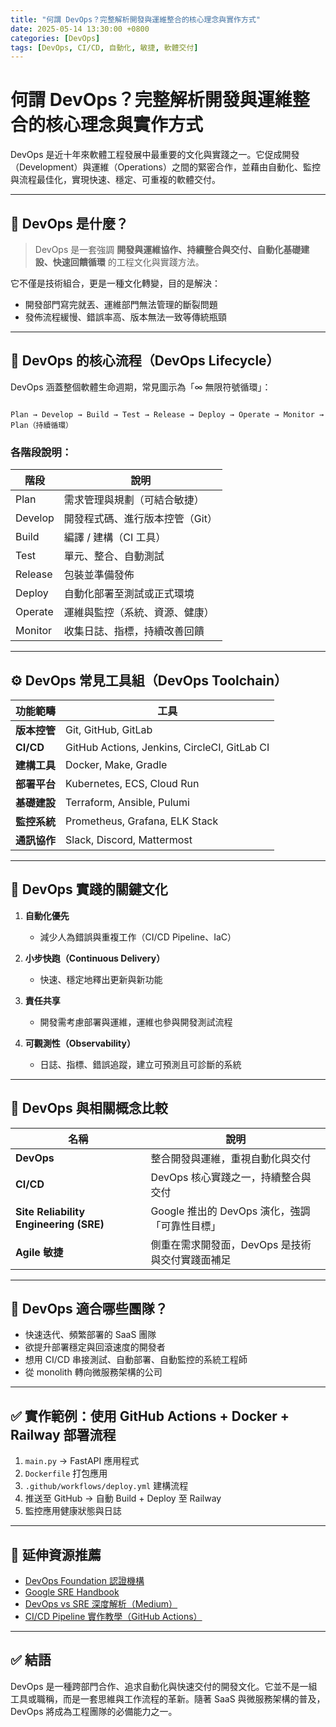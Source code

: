 ```yaml
---
title: "何謂 DevOps？完整解析開發與運維整合的核心理念與實作方式"
date: 2025-05-14 13:30:00 +0800
categories: [DevOps]
tags: [DevOps, CI/CD, 自動化, 敏捷, 軟體交付]
---
```


# 何謂 DevOps？完整解析開發與運維整合的核心理念與實作方式

DevOps 是近十年來軟體工程發展中最重要的文化與實踐之一。它促成開發（Development）與運維（Operations）之間的緊密合作，並藉由自動化、監控與流程最佳化，實現快速、穩定、可重複的軟體交付。

---

## 🧠 DevOps 是什麼？

> DevOps 是一套強調 **開發與運維協作、持續整合與交付、自動化基礎建設、快速回饋循環** 的工程文化與實踐方法。

它不僅是技術組合，更是一種文化轉變，目的是解決：
- 開發部門寫完就丟、運維部門無法管理的斷裂問題
- 發佈流程緩慢、錯誤率高、版本無法一致等傳統瓶頸

---

## 🔄 DevOps 的核心流程（DevOps Lifecycle）

DevOps 涵蓋整個軟體生命週期，常見圖示為「∞ 無限符號循環」：

```

Plan → Develop → Build → Test → Release → Deploy → Operate → Monitor → Plan（持續循環）

```

### 各階段說明：

| 階段     | 說明 |
|----------|------|
| Plan     | 需求管理與規劃（可結合敏捷） |
| Develop  | 開發程式碼、進行版本控管（Git） |
| Build    | 編譯 / 建構（CI 工具） |
| Test     | 單元、整合、自動測試 |
| Release  | 包裝並準備發佈 |
| Deploy   | 自動化部署至測試或正式環境 |
| Operate  | 運維與監控（系統、資源、健康） |
| Monitor  | 收集日誌、指標，持續改善回饋 |

---

## ⚙️ DevOps 常見工具組（DevOps Toolchain）

| 功能範疇       | 工具 |
|----------------|------|
| **版本控管**   | Git, GitHub, GitLab |
| **CI/CD**     | GitHub Actions, Jenkins, CircleCI, GitLab CI |
| **建構工具**   | Docker, Make, Gradle |
| **部署平台**   | Kubernetes, ECS, Cloud Run |
| **基礎建設**   | Terraform, Ansible, Pulumi |
| **監控系統**   | Prometheus, Grafana, ELK Stack |
| **通訊協作**   | Slack, Discord, Mattermost |

---

## 🚀 DevOps 實踐的關鍵文化

1. **自動化優先**  
   - 減少人為錯誤與重複工作（CI/CD Pipeline、IaC）

2. **小步快跑（Continuous Delivery）**  
   - 快速、穩定地釋出更新與新功能

3. **責任共享**  
   - 開發需考慮部署與運維，運維也參與開發測試流程

4. **可觀測性（Observability）**  
   - 日誌、指標、錯誤追蹤，建立可預測且可診斷的系統

---

## 🧩 DevOps 與相關概念比較

| 名稱           | 說明 |
|----------------|------|
| **DevOps**     | 整合開發與運維，重視自動化與交付 |
| **CI/CD**      | DevOps 核心實踐之一，持續整合與交付 |
| **Site Reliability Engineering (SRE)** | Google 推出的 DevOps 演化，強調「可靠性目標」 |
| **Agile 敏捷** | 側重在需求開發面，DevOps 是技術與交付實踐面補足 |

---

## 🧪 DevOps 適合哪些團隊？

- 快速迭代、頻繁部署的 SaaS 團隊
- 欲提升部署穩定與回滾速度的開發者
- 想用 CI/CD 串接測試、自動部署、自動監控的系統工程師
- 從 monolith 轉向微服務架構的公司

---

## ✅ 實作範例：使用 GitHub Actions + Docker + Railway 部署流程

1. `main.py` → FastAPI 應用程式
2. `Dockerfile` 打包應用
3. `.github/workflows/deploy.yml` 建構流程
4. 推送至 GitHub → 自動 Build + Deploy 至 Railway
5. 監控應用健康狀態與日誌

---

## 📘 延伸資源推薦

- [DevOps Foundation 認證機構](https://www.devopsinstitute.com/)
- [Google SRE Handbook](https://sre.google/)
- [DevOps vs SRE 深度解析（Medium）](https://medium.com/devops)
- [CI/CD Pipeline 實作教學（GitHub Actions）](https://docs.github.com/en/actions)

---

## ✅ 結語

DevOps 是一種跨部門合作、追求自動化與快速交付的開發文化。它並不是一組工具或職稱，而是一套思維與工作流程的革新。隨著 SaaS 與微服務架構的普及，DevOps 將成為工程團隊的必備能力之一。
